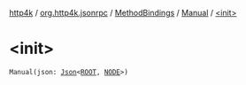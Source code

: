 [http4k](../../../index.md) / [org.http4k.jsonrpc](../../index.md) / [MethodBindings](../index.md) / [Manual](index.md) / [&lt;init&gt;](./-init-.md)

# &lt;init&gt;

`Manual(json: `[`Json`](../../../org.http4k.format/-json/index.md)`<`[`ROOT`](index.md#ROOT)`, `[`NODE`](index.md#NODE)`>)`
